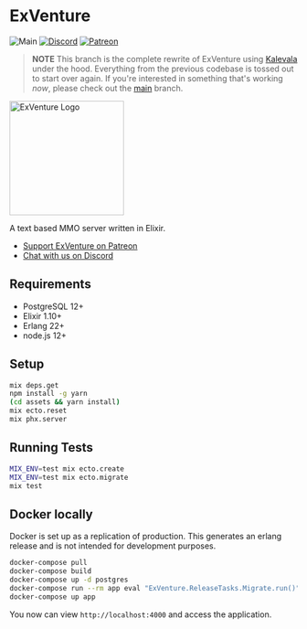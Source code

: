 # ExVenture

![Main](https://github.com/oestrich/ex_venture/workflows/Main/badge.svg)
[![Discord](https://img.shields.io/badge/chat-discord-7289da.svg)][discord]
[![Patreon](https://img.shields.io/badge/support-patreon-F96854.svg)](https://www.patreon.com/ericoestrich)

> **NOTE** This branch is the complete rewrite of ExVenture using [Kalevala](https://github.com/oestrich/kalevala) under the hood. Everything from the previous codebase is tossed out to start over again. If you're interested in something that's working _now_, please check out the [main](https://github.com/oestrich/ex_venture/tree/main) branch.

<img src="https://raw.githubusercontent.com/oestrich/ex_venture/main/docs/images/exventure.png" alt="ExVenture Logo" width="200" />

A text based MMO server written in Elixir.

- [Support ExVenture on Patreon](https://www.patreon.com/ericoestrich)
- [Chat with us on Discord][discord]

## Requirements

- PostgreSQL 12+
- Elixir 1.10+
- Erlang 22+
- node.js 12+

## Setup

```bash
mix deps.get
npm install -g yarn
(cd assets && yarn install)
mix ecto.reset
mix phx.server
```

## Running Tests

```bash
MIX_ENV=test mix ecto.create
MIX_ENV=test mix ecto.migrate
mix test
```

## Docker locally

Docker is set up as a replication of production. This generates an erlang release and is not intended for development purposes.

```bash
docker-compose pull
docker-compose build
docker-compose up -d postgres
docker-compose run --rm app eval "ExVenture.ReleaseTasks.Migrate.run()"
docker-compose up app
```

You now can view `http://localhost:4000` and access the application.

[discord]: https://discord.gg/GPEa6dB
